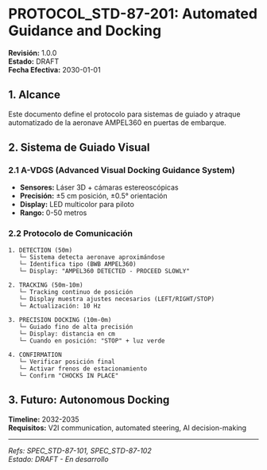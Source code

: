 # PROTOCOL_STD-87-201: Automated Guidance and Docking

**Revisión:** 1.0.0  
**Estado:** DRAFT  
**Fecha Efectiva:** 2030-01-01

## 1. Alcance

Este documento define el protocolo para sistemas de guiado y atraque automatizado de la aeronave AMPEL360 en puertas de embarque.

## 2. Sistema de Guiado Visual

### 2.1 A-VDGS (Advanced Visual Docking Guidance System)

- **Sensores:** Láser 3D + cámaras estereoscópicas
- **Precisión:** ±5 cm posición, ±0.5° orientación
- **Display:** LED multicolor para piloto
- **Rango:** 0-50 metros

### 2.2 Protocolo de Comunicación

```
1. DETECTION (50m)
   └─ Sistema detecta aeronave aproximándose
   └─ Identifica tipo (BWB AMPEL360)
   └─ Display: "AMPEL360 DETECTED - PROCEED SLOWLY"

2. TRACKING (50m-10m)
   └─ Tracking continuo de posición
   └─ Display muestra ajustes necesarios (LEFT/RIGHT/STOP)
   └─ Actualización: 10 Hz

3. PRECISION DOCKING (10m-0m)
   └─ Guiado fino de alta precisión
   └─ Display: distancia en cm
   └─ Cuando en posición: "STOP" + luz verde

4. CONFIRMATION
   └─ Verificar posición final
   └─ Activar frenos de estacionamiento
   └─ Confirm "CHOCKS IN PLACE"
```

## 3. Futuro: Autonomous Docking

**Timeline:** 2032-2035  
**Requisitos:** V2I communication, automated steering, AI decision-making

---

*Refs: SPEC_STD-87-101, SPEC_STD-87-102*  
*Estado: DRAFT - En desarrollo*
